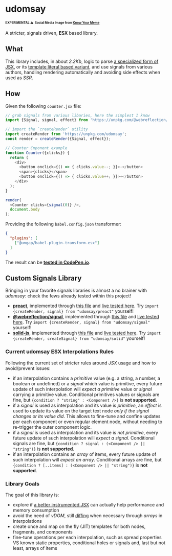 # udomsay

<sup><sub>**EXPERIMENTAL** ⚠</sub></sup> <sup><sub>**Social Media Image from [Know Your Meme](https://knowyourmeme.com/memes/you-dont-say--3)**</sub></sup>

A stricter, signals driven, **ESX** based library.

## What

This library includes, in about *2.2Kb*, logic to parse [a specialized form of JSX](https://github.com/ungap/babel-plugin-transform-esx#readme), or its [template literal based variant](https://github.com/ungap/esx#reade), and use signals from various authors, handling rendering automatically and avoiding side effects when used as *SSR*.

## How

Given the following `counter.jsx` file:
```js
// grab signals from various libaries, here the simplest I know
import {Signal, signal, effect} from 'https://unpkg.com/@webreflection/signal';

// import the `createRender` utility
import createRender from 'https://unpkg.com/udomsay';
const render = createRender({Signal, effect});

// Counter Cmponent example
function Counter({clicks}) {
  return (
    <div>
      <button onclick={() => { clicks.value--; }}>-</button>
      <span>{clicks}</span>
      <button onclick={() => { clicks.value++; }}>+</button>
    </div>
  );
}

render(
  <Counter clicks={signal(0)} />,
  document.body
);
```

Providing the following `babel.config.json` transformer:
```json
{
  "plugins": [
    ["@ungap/babel-plugin-transform-esx"]
  ]
}
```

The result can be **[tested in CodePen.io](https://codepen.io/WebReflection/pen/vYrYxKY)**.

## Custom Signals Library

Bringing in your favorite signals libraries is almost a no brainer with *udomsay*: check the fews already tested within this project!

  * **[preact](https://www.npmjs.com/package/@preact/signals-core)**, implemented through [this file](./esm/dist/preact.js) and [live tested here](https://webreflection.github.io/udomsay/test/dist/preact.html). Try `import {createRender, signal} from "udomsay/preact"` yourself!
  * **[@webreflection/signal](https://www.npmjs.com/package/@webreflection/signal)**, implemented through [this file](./esm/dist/signal.js) and [live tested here](https://webreflection.github.io/udomsay/test/dist/signal.html). Try `import {createRender, signal} from "udomsay/signal"` yourself!
  * **[solid-js](https://www.npmjs.com/package/solid-js)**, implemented through [this file](./esm/dist/solid.js) and [live tested here](https://webreflection.github.io/udomsay/test/dist/solid.html). Try `import {createRender, createSignal} from "udomsay/solid"` yourself!

### Current udomsay ESX Interpolations Rules

Following the current set of stricter rules around *JSX* usage and how to avoid/prevent issues:

  * if an interpolation contains a *primitive* value (e.g. a string, a number, a boolean or undefined) or a *signal* which value is primitive, every future update of such interpolation will *expect a primitive* value or *signal* carrying a primitive value. Conditional primitives values or signals are fine, but `{condition ? "string" : <Component />}` is **not supported**.
  * if a *signal* is used as interpolation and its value is *primitive*, an *effect* is used to update its value on the target text node *only if the signal changes or its value did*. This allows to fine-tune and confine updates per each component or even regular element node, without needing to re-trigger the outer component logic.
  * if a *signal* is used as interpolation and its value is *not primitive*, every future update of such interpolation will *expect a signal*. Conditional signals are fine, but `{condition ? signal : (<Component /> || "string")}` is **not supported**.
  * if an interpolation contains an *array* of items, every future update of such interpolation will *expect an array*. Conditional arrays are fine, but `{condition ? [..items] : (<Component /> || "string")}` is **not supported**.

### Library Goals

The goal of this library is:

  * explore if [a better instrumented JSX](https://webreflection.medium.com/jsx-is-inefficient-by-default-but-d1122c992399) can actually help performance and memory consumption
  * avoid the need of *vDOM*, still [diffing](https://github.com/WebReflection/udomdiff#readme) when necessary through *arrays* in interpolations
  * create once and map on the fly (JIT) templates for both nodes, fragments, and components
  * fine-tune operations per each interpolation, such as spread properties VS known static properties, conditional holes or signals and, last but not least, arrays of items
